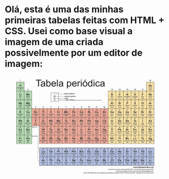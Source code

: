 #  Olá, esta é uma das minhas primeiras tabelas feitas com HTML + CSS. Usei como base visual a imagem de uma criada possivelmente por um editor de imagem: <img src="tabela.jpeg">
